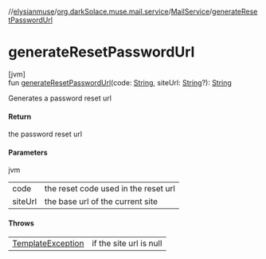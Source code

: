 //[elysianmuse](../../../index.md)/[org.darkSolace.muse.mail.service](../index.md)/[MailService](index.md)/[generateResetPasswordUrl](generate-reset-password-url.md)

# generateResetPasswordUrl

[jvm]\
fun [generateResetPasswordUrl](generate-reset-password-url.md)(code: [String](https://kotlinlang.org/api/latest/jvm/stdlib/kotlin/-string/index.html), siteUrl: [String](https://kotlinlang.org/api/latest/jvm/stdlib/kotlin/-string/index.html)?): [String](https://kotlinlang.org/api/latest/jvm/stdlib/kotlin/-string/index.html)

Generates a password reset url

#### Return

the password reset url

#### Parameters

jvm

| | |
|---|---|
| code | the reset code used in the reset url |
| siteUrl | the base url of the current site |

#### Throws

| | |
|---|---|
| [TemplateException](../../org.darkSolace.muse.mail.exception/-template-exception/index.md) | if the site url is null |
